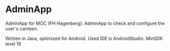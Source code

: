 # AdminApp
AdminApp for MOC (FH Hagenberg). AdminApp to check and configure the user's canteen.

Written in Java, optimized for Android. Used IDE is AndroidStudio.
MinSDK level 19
